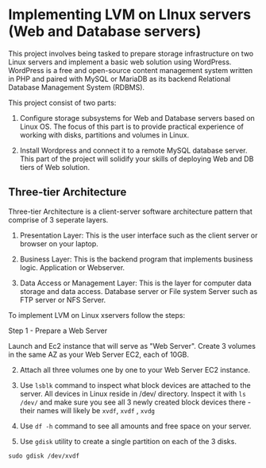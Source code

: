 # Implementing LVM on LInux servers (Web and Database servers)
This project involves being tasked to prepare storage infrastructure on two Linux servers and implement a basic web solution using WordPress. WordPress is a free and open-source content management system written in PHP and paired with MySQL or MariaDB as its backend Relational Database Management System (RDBMS).

This project consist of two parts:

1. Configure storage subsystems for Web and Database servers based on Linux OS. The focus of this part is to provide practical experience of working with disks, partitions and volumes in Linux.

2. Install Wordpress and connect it to a remote MySQL database server. This part of the project will solidify your skills of deploying Web and DB tiers of Web solution. 

## Three-tier Architecture

Three-tier Architecture is a client-server software architecture pattern that comprise of 3 seperate layers.

1. Presentation Layer: This is the user interface such as the client server or browser on your laptop.

2. Business Layer: This is the backend program that implements business logic. Application or Webserver.

3. Data Access or Management Layer: This is the layer for computer data storage and data access. Database server or File system Server such as FTP server or NFS Server.

To implement LVM on Linux xservers follow the steps:

Step 1 - Prepare a Web Server

Launch and Ec2 instance that will serve as "Web Server". Create 3 volumes in the same AZ as your Web Server EC2, each of 10GB.

2. Attach all three volumes one by one to your Web Server EC2 instance.

3. Use `lsblk` command to inspect what block devices are attached to the server. All devices in Linux reside in /dev/ directory. Inspect it with `ls /dev/` and make sure you see all 3 newly created block devices there - their names will likely be `xvdf`,  `xvdf` , `xvdg`

4. Use `df -h` command to see all amounts and free space on your server. 

5. Use `gdisk` utility to create a single partition on each of the 3 disks.


`sudo gdisk /dev/xvdf`



